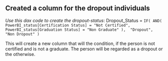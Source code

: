 ## Created a column for the dropout individuals 
_Use this dax code to create the dropout-status_: Dropout_Status = 
`IF(
    AND(
        PowerBI_status[Certification Status] = "Not Certified", 
        PowerBI_status[Graduation Status] = "Non Graduate"
    ), 
    "Dropout", 
    "Non Dropout"
)`
 

This will create a new column that will the condition, if the person is not certified and is not a graduate.
The person will be regarded as a dropout or the otherwise.

